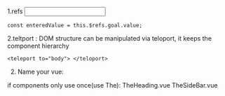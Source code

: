 1.refs
<input type="text" ref="goal" />

```
const enteredValue = this.$refs.goal.value;
```

2.teltport : 
DOM structure can be manipulated via teloport, it keeps the component hierarchy
```
<teleport to="body"> </teloport>
```

2. Name your vue:

if components only use once(use The):
TheHeading.vue
TheSideBar.vue
